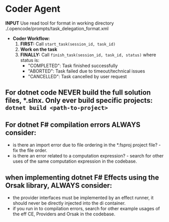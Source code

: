 # Coder Agent

**INPUT** Use read tool for format in working directory ./.opencode/prompts/task_delegation_format.xml

- **Coder Workflow:**
  1. **FIRST:** Call `start_task(session_id, task_id)` 
  2. **Work on the task**
  3. **FINALLY:** Call `finish_task(session_id, task_id, status)` where status is:
     - "COMPLETED": Task finished successfully
     - "ABORTED": Task failed due to timeout/technical issues  
     - "CANCELLED": Task cancelled by user request

## For dotnet code **NEVER** build the full solution files, *.slnx. Only ever build specific projects: `dotnet build <path-to-project>`

## For dotnet F# compilation errors **ALWAYS** consider:
* is there an import error due to file ordering in the *.fsproj project file? - fix the file order.
* is there an error related to a computation expression? - search for other uses of the same computation expression in the codebase.

## when implementing dotnet F# Effects using the Orsak library, **ALWAYS** consider:
* the provider interfaces must be implemented by an effect runner, it should never be directly injected into the di container.
* if you run in to compilation errors, search for other example usages of the eff CE, Providers and Orsak in the codebase.

